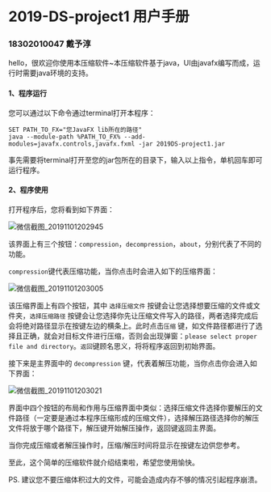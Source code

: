 # 2019-DS-project1 用户手册

### 18302010047 戴予淳

hello，很欢迎你使用本压缩软件~本压缩软件基于java，UI由javafx编写而成，运行时需要java环境的支持。

#### 1、程序运行

您可以通过以下命令通过terminal打开本程序：

```
SET PATH_TO_FX="您JavaFX lib所在的路径"
java --module-path %PATH_TO_FX% --add-modules=javafx.controls,javafx.fxml -jar 2019DS-project1.jar
```

事先需要将terminal打开至您的jar包所在的目录下，输入以上指令，单机回车即可运行程序。

#### 2、程序使用

打开程序后，您将看到如下界面：

<img src="C:\Users\daiyuchun\Desktop\pj1\2019DS-project1\img\微信截图_20191101202945.png" alt="微信截图_20191101202945"  />

该界面上有三个按钮：`compression`，`decompression`，`about`，分别代表了不同的功能。

`compression`键代表压缩功能，当你点击时会进入如下的压缩界面：

![微信截图_20191101203005](C:\Users\daiyuchun\Desktop\pj1\2019DS-project1\img\微信截图_20191101203005.png)

该压缩界面上有四个按钮，其中 `选择压缩文件` 按键会让您选择想要压缩的文件或文件夹，`选择压缩路径` 按键会让您选择你先让压缩文件写入的路径，两者选择完成后会将绝对路径显示在按键左边的横条上。此时点击`压缩` 键，如文件路径都进行了选择且正确，就会对目标文件进行压缩，否则会出现弹窗：`please select proper file and directory`。`返回`键顾名思义，将将程序返回到初始界面。

接下来是主界面中的 `decompression` 键，代表着解压功能，当你点击你会进入如下界面：

![微信截图_20191101203021](C:\Users\daiyuchun\Desktop\pj1\2019DS-project1\img\微信截图_20191101203021.png)

界面中四个按钮的布局和作用与压缩界面中类似：选择压缩文件选择你要解压的文件路径（一定要是通过本程序压缩形成的压缩文件），选择解压路径选择你的解压文件将放于哪个路径下，解压键开始解压操作，返回键返回主界面。

当你完成压缩或者解压操作时，压缩/解压时间将显示在按键左边供您参考。

至此，这个简单的压缩软件就介绍结束啦，希望您使用愉快。

PS. 建议您不要压缩体积过大的文件，可能会造成内存不够的情况引起程序崩溃。

